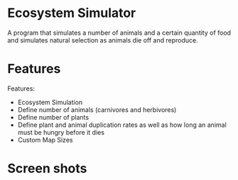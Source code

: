 # Ecosystem Simulator
A program that simulates a number of animals and a certain quantity of food and simulates natural selection as animals die off and reproduce.

# Features

Features:
  * Ecosystem Simulation
  * Define number of animals (carnivores and herbivores)
  * Define number of plants
  * Define plant and animal duplication rates as well as how long an animal must be hungry before it dies
  * Custom Map Sizes

# Screen shots
